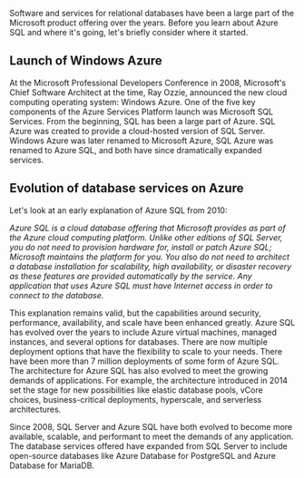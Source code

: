 Software and services for relational databases have been a large part of the Microsoft product offering over the years. Before you learn about Azure SQL and where it's going, let's briefly consider where it started.

## Launch of Windows Azure

At the Microsoft Professional Developers Conference in 2008, Microsoft's Chief Software Architect at the time, Ray Ozzie, announced the new cloud computing operating system: Windows Azure. One of the five key components of the Azure Services Platform launch was Microsoft SQL Services. From the beginning, SQL has been a large part of Azure. SQL Azure was created to provide a cloud-hosted version of SQL Server. Windows Azure was later renamed to Microsoft Azure, SQL Azure was renamed to Azure SQL, and both have since dramatically expanded services.

## Evolution of database services on Azure

Let's look at an early explanation of Azure SQL from 2010:

*Azure SQL is a cloud database offering that Microsoft provides as part of the Azure cloud computing platform. Unlike other editions of SQL Server, you do not need to provision hardware for, install or patch Azure SQL; Microsoft maintains the platform for you. You also do not need to architect a database installation for scalability, high availability, or disaster recovery as these features are provided automatically by the service. Any application that uses Azure SQL must have Internet access in order to connect to the database.*

This explanation remains valid, but the capabilities around security, performance, availability, and scale have been enhanced greatly. Azure SQL has evolved over the years to include Azure virtual machines, managed instances, and several options for databases. There are now multiple deployment options that have the flexibility to scale to your needs. There have been more than 7 million deployments of some form of Azure SQL. The architecture for Azure SQL has also evolved to meet the growing demands of applications. For example, the architecture introduced in 2014 set the stage for new possibilities like elastic database pools, vCore choices, business-critical deployments, hyperscale, and serverless architectures.

Since 2008, SQL Server and Azure SQL have both evolved to become more available, scalable, and performant to meet the demands of any application. The database services offered have expanded from SQL Server to include open-source databases like Azure Database for PostgreSQL and Azure Database for MariaDB.
